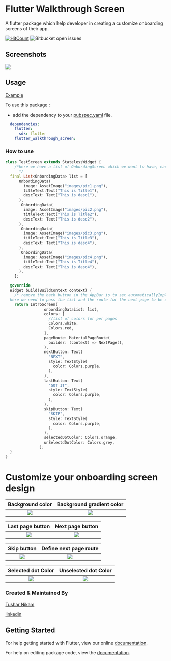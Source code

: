 # Flutter Walkthrough Screen

A flutter package which help developer in creating a customize onboarding screens of their app.


[![HitCount](http://hits.dwyl.com/champ96k/flutter_walkthrough_screen.svg)](http://hits.dwyl.com/champ96k/flutter_walkthrough_screen)  ![Bitbucket open issues](https://img.shields.io/bitbucket/issues-raw/champ96k/flutter_walkthrough_screen?style=for-the-badge)


## Screenshots

![](https://i.ibb.co/L05Kg47/Walkthrough.png)


## Usage


[Example](https://github.com/champ96k/flutter_walkthrough_screen/tree/main/example)

To use this package :

* add the dependency to your [pubspec.yaml](https://github.com/champ96k/flutter-onboarding-screen/blob/master/pubspec.yaml) file.

```yaml
  dependencies:
    flutter:
      sdk: flutter
    flutter_walkthrough_screen:
```

### How to use

```dart
class TestScreen extends StatelessWidget {
    /*here we have a list of OnbordingScreen which we want to have, each OnbordingScreen have a imagePath,title and an desc.
      */
  final List<OnbordingData> list = [
      OnbordingData(
        image: AssetImage("images/pic1.png"),
        titleText:Text("This is Title1"),
        descText: Text("This is desc1"),
      ),
       OnbordingData(
        image: AssetImage("images/pic2.png"),
        titleText:Text("This is Title2"),
        descText: Text("This is desc2"),
      ),
       OnbordingData(
        image: AssetImage("images/pic3.png"),
        titleText:Text("This is Title3"),
        descText: Text("This is desc4"),
      ),
       OnbordingData(
        image: AssetImage("images/pic4.png"),
        titleText:Text("This is Title4"),
        descText: Text("This is desc4"),
      ),
    ];

  @override
  Widget build(BuildContext context) {
    /* remove the back button in the AppBar is to set automaticallyImplyLeading to false
  here we need to pass the list and the route for the next page to be opened after this. */
    return IntroScreen(
                 onbordingDataList: list,
                 colors: [
                   //list of colors for per pages
                   Colors.white,
                   Colors.red,
                 ],
                 pageRoute: MaterialPageRoute(
                   builder: (context) => NextPage(),
                 ),
                 nextButton: Text(
                   "NEXT",
                   style: TextStyle(
                     color: Colors.purple,
                   ),
                 ),
                 lastButton: Text(
                   "GOT IT",
                   style: TextStyle(
                     color: Colors.purple,
                   ),
                 ),
                 skipButton: Text(
                   "SKIP",
                   style: TextStyle(
                     color: Colors.purple,
                   ),
                 ),
                 selectedDotColor: Colors.orange,
                 unSelectdDotColor: Colors.grey,
               );
  }
}
```


# Customize your onboarding screen design


Background color             |  Background gradient color
:-------------------------:|:-------------------------:
![](https://i.ibb.co/87Yd36V/background-color.png)  |  ![](https://i.ibb.co/F8GYJSR/background-gradient-color.png)



Last page button             |  Next page button
:-------------------------:|:-------------------------:
![](https://i.ibb.co/5vLg0pG/last-page-button.png)  |  ![](https://i.ibb.co/qmVRSvV/next-page-button.png)


Skip button             |  Define next page route
:-------------------------:|:-------------------------:
![](https://i.ibb.co/f0qRn4C/skip-button.png)  |  ![](https://i.ibb.co/MM9f6Xx/page-route.png)


Selected dot Color             |  Unselected dot Color
:-------------------------:|:-------------------------:
![](https://i.ibb.co/6w344S3/selected-dot-Color.png)  |  ![](https://i.ibb.co/dtpjTD1/unselect-dot-Color.png)



### Created & Maintained By

[Tushar Nikam](https://github.com/champ96k)


[linkedin](https://www.linkedin.com/in/tushar-nikam-a29a97131/)


## Getting Started

For help getting started with Flutter, view our online [documentation](https://flutter.io/).

For help on editing package code, view the [documentation](https://flutter.io/developing-packages/).

